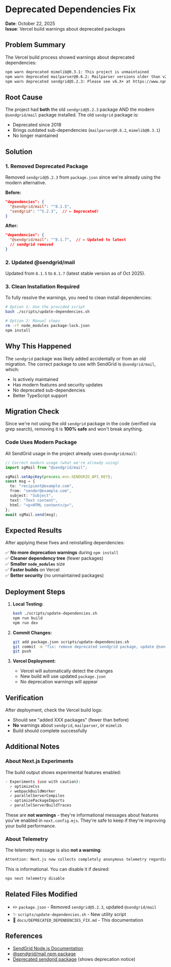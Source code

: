 # Deprecated Dependencies Fix

**Date**: October 22, 2025  
**Issue**: Vercel build warnings about deprecated packages

## Problem Summary

The Vercel build process showed warnings about deprecated dependencies:

```bash
npm warn deprecated mimelib@0.3.1: This project is unmaintained
npm warn deprecated mailparser@0.6.2: Mailparser versions older than v2.3.0 are deprecated
npm warn deprecated sendgrid@5.2.3: Please see v6.X+ at https://www.npmjs.com/org/sendgrid
```

## Root Cause

The project had **both** the old `sendgrid@5.2.3` package AND the modern `@sendgrid/mail` package installed. The old `sendgrid` package is:

- Deprecated since 2018
- Brings outdated sub-dependencies (`mailparser@0.6.2`, `mimelib@0.3.1`)
- No longer maintained

## Solution

### 1. Removed Deprecated Package

Removed `sendgrid@5.2.3` from `package.json` since we're already using the modern alternative.

**Before:**

```json
"dependencies": {
  "@sendgrid/mail": "^8.1.5",
  "sendgrid": "^5.2.3",  // ← Deprecated!
}
```

**After:**

```json
"dependencies": {
  "@sendgrid/mail": "^8.1.7",  // ← Updated to latest
  // sendgrid removed
}
```

### 2. Updated @sendgrid/mail

Updated from `8.1.5` to `8.1.7` (latest stable version as of Oct 2025).

### 3. Clean Installation Required

To fully resolve the warnings, you need to clean install dependencies:

```bash
# Option 1: Use the provided script
bash ./scripts/update-dependencies.sh

# Option 2: Manual steps
rm -rf node_modules package-lock.json
npm install
```

## Why This Happened

The `sendgrid` package was likely added accidentally or from an old migration. The correct package to use with SendGrid is `@sendgrid/mail`, which:

- Is actively maintained
- Has modern features and security updates
- No deprecated sub-dependencies
- Better TypeScript support

## Migration Check

Since we're not using the old `sendgrid` package in the code (verified via grep search), removing it is **100% safe** and won't break anything.

### Code Uses Modern Package

All SendGrid usage in the project already uses `@sendgrid/mail`:

```typescript
// Correct modern usage (what we're already using)
import sgMail from "@sendgrid/mail";

sgMail.setApiKey(process.env.SENDGRID_API_KEY);
const msg = {
  to: "recipient@example.com",
  from: "sender@example.com",
  subject: "Subject",
  text: "Text content",
  html: "<p>HTML content</p>",
};
await sgMail.send(msg);
```

## Expected Results

After applying these fixes and reinstalling dependencies:

✅ **No more deprecation warnings** during `npm install`  
✅ **Cleaner dependency tree** (fewer packages)  
✅ **Smaller `node_modules`** size  
✅ **Faster builds** on Vercel  
✅ **Better security** (no unmaintained packages)

## Deployment Steps

1. **Local Testing:**

   ```bash
   bash ./scripts/update-dependencies.sh
   npm run build
   npm run dev
   ```

2. **Commit Changes:**

   ```bash
   git add package.json scripts/update-dependencies.sh
   git commit -m "fix: remove deprecated sendgrid package, update @sendgrid/mail"
   git push
   ```

3. **Vercel Deployment:**
   - Vercel will automatically detect the changes
   - New build will use updated `package.json`
   - No deprecation warnings will appear

## Verification

After deployment, check the Vercel build logs:

- Should see "added XXX packages" (fewer than before)
- **No** warnings about `sendgrid`, `mailparser`, or `mimelib`
- Build should complete successfully

## Additional Notes

### About Next.js Experiments

The build output shows experimental features enabled:

```bash
- Experiments (use with caution):
  ✓ optimizeCss
  ✓ webpackBuildWorker
  ✓ parallelServerCompiles
  · optimizePackageImports
  ✓ parallelServerBuildTraces
```

These are **not warnings** - they're informational messages about features you've enabled in `next.config.mjs`. They're safe to keep if they're improving your build performance.

### About Telemetry

The telemetry message is also **not a warning**:

```bash
Attention: Next.js now collects completely anonymous telemetry regarding usage.
```

This is informational. You can disable it if desired:

```bash
npx next telemetry disable
```

## Related Files Modified

- ✏️ `package.json` - Removed `sendgrid@5.2.3`, updated `@sendgrid/mail`
- ✨ `scripts/update-dependencies.sh` - New utility script
- 📄 `docs/DEPRECATED_DEPENDENCIES_FIX.md` - This documentation

## References

- [SendGrid Node.js Documentation](https://docs.sendgrid.com/for-developers/sending-email/v3-nodejs-code-example)
- [@sendgrid/mail npm package](https://www.npmjs.com/package/@sendgrid/mail)
- [Deprecated sendgrid package](https://www.npmjs.com/package/sendgrid) (shows deprecation notice)

